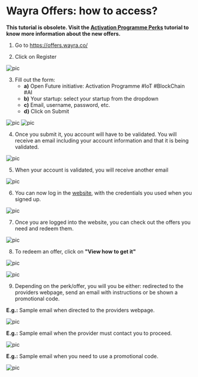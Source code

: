 # Wayra Offers: how to access?

**This tutorial is obsolete. Visit the [Activation Programme Perks](https://telefonicaid.github.io/iot-activation/#/Activation_Programme_Perks.md) tutorial to know more information about the new offers.**

1. Go to https://offers.wayra.co/

2. Click on Register

![pic](pictures/Wayra/Wayra_Offers_reg.png)

3. Fill out the form:
   - **a)** Open Future initiative:  Activation Programme #IoT #BlockChain #AI
   - **b)** Your startup: select your startup from the dropdown
   - **c)** Email, username, password, etc.
   - **d)** Click on Submit

![pic](pictures/Wayra/Wayra_Offers_form.png)
![pic](pictures/Wayra/Wayra_Offers_form2.png)

4. Once you submit it, you account will have to be validated.
You will receive an email including your account information and that it is being validated.

![pic](pictures/Wayra/Wayra_Offers_submit.png)

5. When your account is validated, you will receive another email

![pic](pictures/Wayra/Wayra_Offers_validated.png)

6. You can now log in the [website](https://offers.wayra.co/sessions/login), with the credentials you used when you signed up.

![pic](pictures/Wayra/Wayra_Offers_website.png)

7. Once you are logged into the website, you can check out the offers you need and redeem them.

![pic](pictures/Wayra/Wayra_Offers_offers.png)

8. To redeem an offer, click on **"View how to get it"**

![pic](pictures/Wayra/Wayra_Offers_offers_activate.png)

![pic](pictures/Wayra/Wayra_Offers_offers_activate_ok.png)

9. Depending on the perk/offer, you will you be either: redirected to the providers webpage,
send an email with instructions or be shown a promotional code.

**E.g.:** Sample email when directed to the providers webpage.

![pic](pictures/Wayra/Wayra_Offers_offers_activate_ok_redeem.png)

**E.g.:** Sample email when the provider must contact you to proceed.

![pic](pictures/Wayra/Wayra_Offers_offers_activate_ok_redeem1.png)

**E.g.:** Sample email when you need to use a promotional code.

![pic](pictures/Wayra/Wayra_Offers_offers_activate_ok_redeem2.png)
